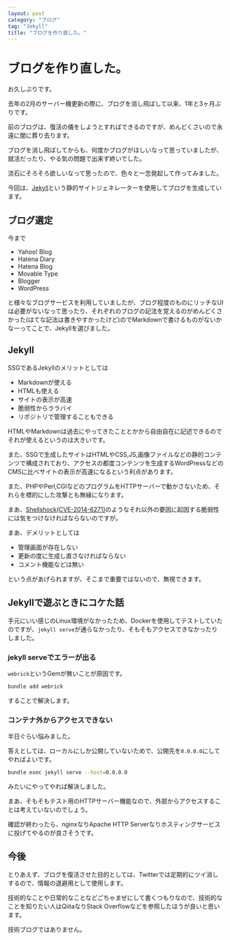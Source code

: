 ```yaml
---
layout: post
category: "ブログ"
tag: "Jekyll"
title: "ブログを作り直した。"
---
```


# ブログを作り直した。
お久しぶりです。

去年の2月のサーバー機更新の際に、ブログを消し飛ばして以来、1年と3ヶ月ぶりです。

前のブログは、復活の儀をしようとすればできるのですが、めんどくさいので永遠に闇に葬り去ります。


ブログを消し飛ばしてからも、何度かブログがほしいなって思っていましたが、就活だったり、やる気の問題で出来ず終いでした。

流石にそろそろ欲しいなって思ったので、色々と一念発起して作ってみました。

今回は、[Jekyll](http://jekyllrb-ja.github.io/)という静的サイトジェネレーターを使用してブログを生成しています。

## ブログ選定

今まで
- Yahoo! Blog
- Hatena Diary
- Hatena Blog
- Movable Type
- Blogger
- WordPress

と様々なブログサービスを利用していましたが、ブログ程度のものにリッチなUIは必要がないなって思ったり、それぞれのブログの記法を覚えるのがめんどくさかった(はてな記法は書きやすかったけど)のでMarkdownで書けるものがないかなーってことで、Jekyllを選びました。

## Jekyll
SSGであるJekyllのメリットとしては
- Markdownが使える
- HTMLも使える
- サイトの表示が高速
- 脆弱性からララバイ
- リポジトリで管理することもできる

HTMLやMarkdownは過去にやってきたこととかから自由自在に記述できるのでそれが使えるというのは大きいです。

また、SSGで生成したサイトはHTMLやCSS,JS,画像ファイルなどの静的コンテンツで構成されており、アクセスの都度コンテンツを生成するWordPressなどのCMSに比べサイトの表示が高速になるという利点があります。

また、PHPやPerl,CGIなどのプログラムをHTTPサーバーで動かさないため、それらを標的にした攻撃とも無縁になります。

まあ、[Shellshock(CVE-2014-6271)](https://www.ipa.go.jp/security/ciadr/vul/20140926-bash.html)のようなそれ以外の要因に起因する脆弱性には気をつけなければならないのですが。

まあ、デメリットとしては
- 管理画面が存在しない
- 更新の度に生成し直さなければならない
- コメント機能などは無い

という点があげられますが、そこまで重要ではないので、無視できます。

## Jekyllで遊ぶときにコケた話
手元にいい感じのLinux環境がなかったため、Dockerを使用してテストしていたのですが、`jekyll serve`が通らなかったり、そもそもアクセスできなかったりしました。
### jekyll serveでエラーが出る
`webrick`というGemが無いことが原因です。
```bash
bundle add webrick
```
することで解決します。

### コンテナ外からアクセスできない
半日ぐらい悩みました。

答えとしては、ローカルにしか公開していないためで、公開先を`0.0.0.0`にしてやればよいです。
```bash
bundle exec jekyll serve --host=0.0.0.0
```
みたいにやってやれば解決しました。

まあ、そもそもテスト用のHTTPサーバー機能なので、外部からアクセスすることは考えていないのでしょう。

確認が終わったら、nginxなりApache HTTP Serverなりホスティングサービスに投げてやるのが良さそうです。

## 今後
とりあえず、ブログを復活させた目的としては、Twitterでは定期的にツイ消しするので、情報の退避用として使用します。

技術的なことや日常的なことなどごちゃまぜにして書くつもりなので、技術的なことを知りたい人はQiitaなりStack Overflowなどを参照したほうが良いと思います。

技術ブログではありません。